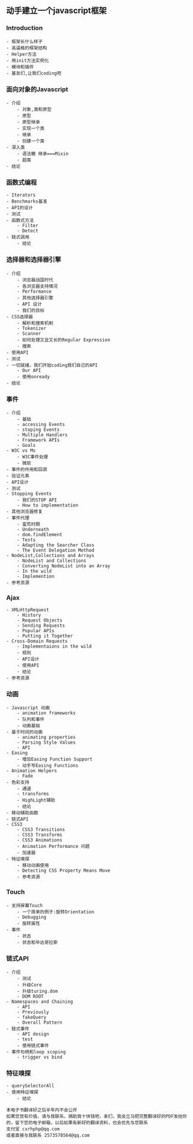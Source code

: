 ## 动手建立一个javascript框架

### Introduction
	- 框架长什么样子
	- 高逼格的框架结构
	- Helper方法
	- 用init方法实例化
	- 模块和插件
	- 基友们,让我们coding吧

### 面向对象的Javascript
	- 介绍
		- 对象,类和原型
		- 原型
		- 原型继承
		- 实现一个类
		- 继承
		- 创建一个类
	- 深入类
		- 语法糖 继承===Mixin
		- 超类
	- 结论
### 函数式编程
	- Iterators
	- Benchmarks基准
	- API的设计
	- 测试
	- 函数式方法
		- Filter
		- Detect
	- 链式调用
		- 结论
### 选择器和选择器引擎
	- 介绍
		- 浏览器战国时代
		- 各浏览器支持情况
		- Performance
		- 其他选择器引擎
		- API 设计
		- 我们的目标
	- CSS选择器
		- 解析和搜索机制
		- Tokenizer
		- Scanner
		- 如何处理又丑又长的Regular Expression
		- 搜索
	- 使用API
	- 测试
	- 一切就绪，我们开始coding我们自己的API
		- Our API
		- 使用onready
	- 结论
### 事件
	- 介绍
		- 基础
		- accessing Events
		- stoping Events
		- Multiple Handlers
		- Framework APIs
		- Goals
	- W3C vs Ms
		- W3C事件处理
		- 微软
	- 事件的作用和回调
	- 验证元素
	- API设计
	- 测试
	- Stopping Events
		- 我们的STOP API
		- How to implementation
	- 其他浏览器修复
	- 事件代理
		- 蛮荒时期
		- Underneath
		- dom.findElement
		- Tests
		- Adapting the Searcher Class
		- The Event Delegation Method
	- NodeList,Collections and Arrays
		- NodeList and Collections
		- Converting NodeList into an Array
		- In the wild
		- Implemention
	- 参考资源
### Ajax
	- XMLHttpRequest
		- History
		- Request Objects 
		- Sending Requests
		- Popular APIs
		- Putting it Together
	- Cross-Domain Requests
		- Implementaions in the wild
		- 规则
		- API设计
		- 使用API
		- 结论
	- 参考资源
### 动画
	- Javascript 动画
		- animation frameworks
		- 队列和事件
		- 动画基础
	- 基于时间的动画
		- animating properties
		- Parsing Style Values
		- API
	- Easing
		- 增加Easing Function Support
		- 动手写Easing Functions
	- Animation Helpers
		- Fade
	- 色彩支持
		- 通道
		- transforms
		- HighLight辅助
		- 结论
	- 移动辅助函数
	- 链式API
	- CSS3
		- CSS3 Transitions
		- CSS3 Transforms
		- CSS3 Animations
		- Animation Performance 问题
		- 加速器
	- 特征嗅探
		- 移动动画使用
		- Detecting CSS Property Means Move
		- 参考资源
### Touch
	- 支持屏幕Touch
		- 一个简单的例子:旋转Orientation
		- Debugging 
		- 旋转属性
	- 事件
		- 状态
		- 状态和毕达哥拉斯
### 链式API
	- 介绍
		- 测试
		- 升级Core
		- 升级turing.dom
		- DOM ROOT
	- Namespaces and Chaining 
		- API
		- Previously
		- fakeQuery
		- Overall Pattern
	- 链式事件
		- API design
		- test
		- 使用链式事件
	- 事件句柄和loop scoping
		- trigger vs bind
### 特征嗅探
	- querySelectorAll
	- 使用特征嗅探
		- 结论

```
本电子书翻译好之后半年内不会公开
如果您觉有价值，请与我联系，捐助我十块钱吧，亲们，我会立马把完整翻译好的PDF发给你的，留下您的电子邮箱，以后如果有新好的翻译资料，也会优先与您联系
支付宝 cxrhphp@qq.com
或者直接与我联系 2573578564@qq.com
```
